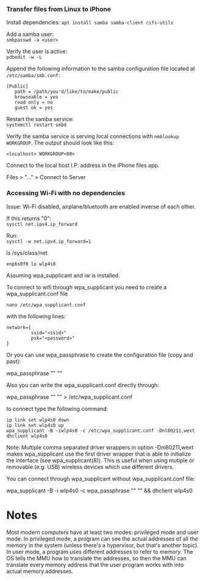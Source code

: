 ### Transfer files from Linux to iPhone
 
Install dependencies: `apt install samba samba-client cifs-utils`

Add a samba user:\
`smbpasswd -a <user>`

Verify the user is active:\
`pdbedit -w -L`

Append the following information to the samba configuration file located at `/etc/samba/smb.conf`:

```
[Public]
   path = /path/you'd/like/to/make/public
   browseable = yes
   read only = no
   guest ok = yes
```

Restart the samba service:\
`systemctl restart smbd`

Verify the samba service is serving local connections with `nmblookup WORKGROUP`. The output should look like this:

```
<localhost> WORKGROUP<00>
```

Connect to the local host I.P. address in the iPhone files app.

Files > "..." > Connect to Server

### Accessing Wi-Fi with no dependencies

Issue: Wi-Fi disabled, airplane/bluetooth are enabled inverse of each other.

If this returns "0":\
`sysctl net.ipv4.ip_forward`

Run:\
`sysctl -w net.ipv4.ip_forward=1`

ls /sys/class/net
 
    enp6s0f0 lo wlp4s0

Assuming wpa_supplicant and iw is installed.

To connect to wifi through wpa_supplicant you need to create a wpa_supplicant.conf file

`nano /etc/wpa_supplicant.conf`

with the following lines:

    network={
             ssid="<ssid>"
             psk="<password>"
    }

Or you can use wpa_passphrase to create the configuration file (copy and past):

wpa_passphrase "<ssid>" "<password>" 

Also you can write the wpa_supplicant.conf directly through:

wpa_passphrase "<ssid>" "<password>" > /etc/wpa_supplicant.conf

to connect type the following command:

`ip link set wlp4s0 down`\
`ip link set wlp4s0 up`\
`wpa_supplicant -B -iwlp4s0 -c /etc/wpa_supplicant.conf -Dnl80211,wext`\
`dhclient wlp4s0`

Note: Multiple comma separated driver wrappers in option -Dnl80211,wext makes wpa_supplicant use the first driver wrapper that is able to initialize the interface (see wpa_supplicant(8)). This is useful when using mutiple or removable (e.g. USB) wireless devices which use different drivers.

You can connect through wpa_supplicant without wpa_supplicant.conf file:

wpa_supplicant -B -i wlp4s0 -c wpa_passphrase "<ssid>" "<password>" && dhclient wlp4s0

# Notes

Most modern computers have at least two modes: privileged mode and user mode. In privileged mode, a program can see the actual addresses of all the memory in the system (unless there's a hypervisor, but that's another topic). In user mode, a program uses different addresses to refer to memory. The OS tells the MMU how to translate the addresses, so then the MMU can translate every memory address that the user program works with into actual memory addresses.
